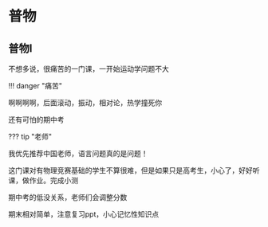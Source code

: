 # 普物

## 普物I

不想多说，很痛苦的一门课，一开始运动学问题不大

!!! danger "痛苦"

啊啊啊啊，后面滚动，振动，相对论，热学撞死你

还有可怕的期中考

??? tip "老师"

我优先推荐中国老师，语言问题真的是问题！

这门课对有物理竞赛基础的学生不算很难，但是如果只是高考生，小心了，好好听课，做作业。完成小测

期中考的低没关系，老师们会调整分数

期末相对简单，注意复习ppt，小心记忆性知识点

